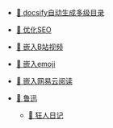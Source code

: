 <!-- ./_sidebar.md, docsify-sidebar-plugin generated in 2025-02-11T06:38:55.438Z -->

- [🍆 docsify自动生成多级目录](zh-cn/home1/docsify自动生成多级目录.md)
- [🥦 优化SEO](zh-cn/home1/优化SEO.md)
- [🥝 嵌入B站视频](zh-cn/home1/嵌入B站视频.md)
- [🥭 嵌入emoji](zh-cn/home1/嵌入emoji.md)
- [🥦 嵌入网易云阅读](zh-cn/home1/嵌入网易云阅读.md)

- [📂 鲁迅](zh-cn/home1/鲁迅/)
  - [🍆 狂人日记](zh-cn/home1/鲁迅/狂人日记.md)<!-- update on 2025-02-11T06:40:03.089Z -->
